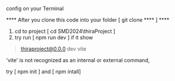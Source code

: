 
config on your Terminal

**** After you clone this code into your folder [ git clone **** ]  ****

1.  cd to project [ cd SMD2024\thiraProject ]
2.  try run [ npm run dev ]  if it show
   
>thiraproject@0.0.0 dev
> vite

'vite' is not recognized as an internal or external command,

try [ npm init ]   and  [ npm intall] 
